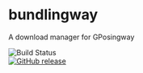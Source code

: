 # bundlingway
A download manager for GPosingway

![Build Status](https://github.com/gposingway/bundlingway/actions/workflows/release.yml/badge.svg)  
[![GitHub release](https://img.shields.io/github/release/gposingway/bundlingway.svg)](https://github.com/gposingway/bundlingway/releases)  
